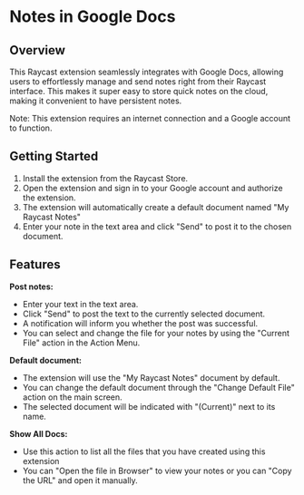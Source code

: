 # Notes in Google Docs

## Overview

This Raycast extension seamlessly integrates with Google Docs, allowing users to effortlessly manage and send notes right from their Raycast interface. This makes it super easy to store quick notes on the cloud, making it convenient to have persistent notes.

Note: This extension requires an internet connection and a Google account to function.

## Getting Started

1. Install the extension from the Raycast Store.
2. Open the extension and sign in to your Google account and authorize the extension.
3. The extension will automatically create a default document named "My Raycast Notes"
4. Enter your note in the text area and click "Send" to post it to the chosen document.

## Features

**Post notes:**

- Enter your text in the text area.
- Click "Send" to post the text to the currently selected document.
- A notification will inform you whether the post was successful.
- You can select and change the file for your notes by using the "Current File" action in the Action Menu.

**Default document:**

- The extension will use the "My Raycast Notes" document by default.
- You can change the default document through the "Change Default File" action on the main screen.
- The selected document will be indicated with "(Current)" next to its name.

**Show All Docs:**

- Use this action to list all the files that you have created using this extension
- You can "Open the file in Browser" to view your notes or you can "Copy the URL" and open it manually.